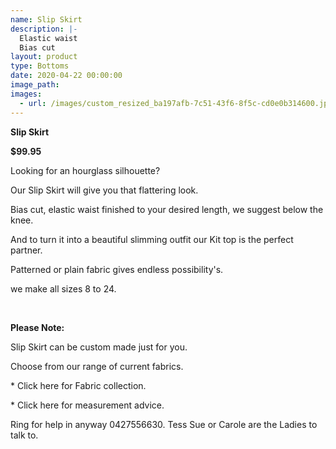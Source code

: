 ```yaml
---
name: Slip Skirt
description: |-
  Elastic waist
  Bias cut
layout: product
type: Bottoms
date: 2020-04-22 00:00:00
image_path:
images:
  - url: /images/custom_resized_ba197afb-7c51-43f6-8f5c-cd0e0b314600.jpg
---
```


**Slip Skirt**

**$99.95**

Looking for an hourglass silhouette?

Our Slip Skirt will give you that flattering look.

Bias cut, elastic waist finished to your desired length, we suggest below the knee.

And to turn it into a beautiful slimming outfit our Kit top is the perfect partner.

Patterned or plain fabric gives endless possibility's.

we make all sizes 8 to 24.&nbsp;

&nbsp;

**Please Note:**

Slip Skirt can be custom made just for you.

Choose from our range of current fabrics.

\* Click here for Fabric collection.

\* Click here for measurement advice.

Ring for help in anyway 0427556630. Tess Sue or Carole are the Ladies to talk to.

&nbsp;